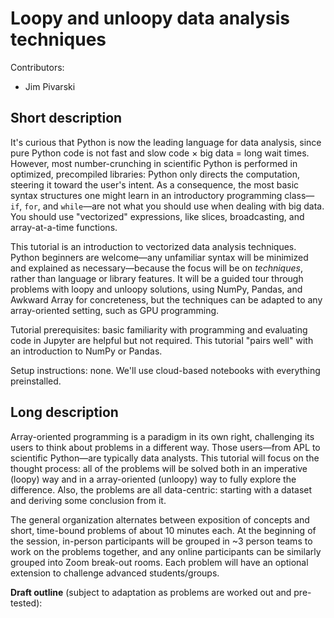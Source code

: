 # Loopy and unloopy data analysis techniques

Contributors:

   * Jim Pivarski

## Short description

It's curious that Python is now the leading language for data analysis, since pure Python code is not fast and slow code × big data = long wait times. However, most number-crunching in scientific Python is performed in optimized, precompiled libraries: Python only directs the computation, steering it toward the user's intent. As a consequence, the most basic syntax structures one might learn in an introductory programming class—`if`, `for`, and `while`—are not what you should use when dealing with big data. You should use "vectorized" expressions, like slices, broadcasting, and array-at-a-time functions.

This tutorial is an introduction to vectorized data analysis techniques. Python beginners are welcome—any unfamiliar syntax will be minimized and explained as necessary—because the focus will be on _techniques_, rather than language or library features. It will be a guided tour through problems with loopy and unloopy solutions, using NumPy, Pandas, and Awkward Array for concreteness, but the techniques can be adapted to any array-oriented setting, such as GPU programming.

Tutorial prerequisites: basic familiarity with programming and evaluating code in Jupyter are helpful but not required. This tutorial "pairs well" with an introduction to NumPy or Pandas.

Setup instructions: none. We'll use cloud-based notebooks with everything preinstalled.

## Long description

Array-oriented programming is a paradigm in its own right, challenging its users to think about problems in a different way. Those users—from APL to scientific Python—are typically data analysts. This tutorial will focus on the thought process: all of the problems will be solved both in an imperative (loopy) way and in a array-oriented (unloopy) way to fully explore the difference. Also, the problems are all data-centric: starting with a dataset and deriving some conclusion from it.

The general organization alternates between exposition of concepts and short, time-bound problems of about 10 minutes each. At the beginning of the session, in-person participants will be grouped in ~3 person teams to work on the problems together, and any online participants can be similarly grouped into Zoom break-out rooms. Each problem will have an optional extension to challenge advanced students/groups.

**Draft outline** (subject to adaptation as problems are worked out and pre-tested):


